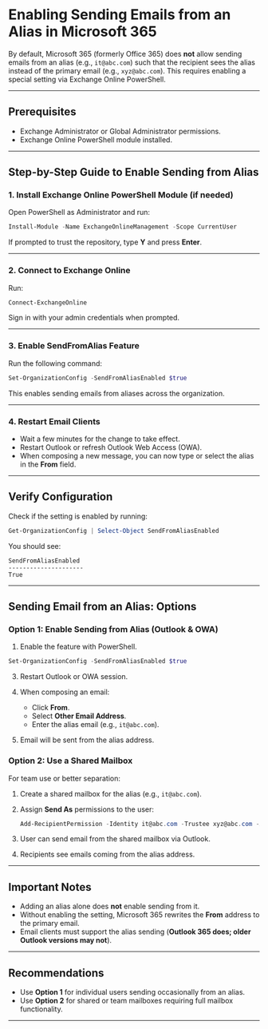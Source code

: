 # Enabling Sending Emails from an Alias in Microsoft 365

By default, Microsoft 365 (formerly Office 365) does **not** allow sending emails from an alias (e.g., `it@abc.com`) such that the recipient sees the alias instead of the primary email (e.g., `xyz@abc.com`). This requires enabling a special setting via Exchange Online PowerShell.

---

## Prerequisites

- Exchange Administrator or Global Administrator permissions.
- Exchange Online PowerShell module installed.

---

## Step-by-Step Guide to Enable Sending from Alias

### 1. Install Exchange Online PowerShell Module (if needed)

Open PowerShell as Administrator and run:

```powershell
Install-Module -Name ExchangeOnlineManagement -Scope CurrentUser
````

If prompted to trust the repository, type **Y** and press **Enter**.

---

### 2. Connect to Exchange Online

Run:

```powershell
Connect-ExchangeOnline
```

Sign in with your admin credentials when prompted.

---

### 3. Enable SendFromAlias Feature

Run the following command:

```powershell
Set-OrganizationConfig -SendFromAliasEnabled $true
```

This enables sending emails from aliases across the organization.

---

### 4. Restart Email Clients

* Wait a few minutes for the change to take effect.
* Restart Outlook or refresh Outlook Web Access (OWA).
* When composing a new message, you can now type or select the alias in the **From** field.

---

## Verify Configuration

Check if the setting is enabled by running:

```powershell
Get-OrganizationConfig | Select-Object SendFromAliasEnabled
```

You should see:

```
SendFromAliasEnabled
---------------------
True
```

---

## Sending Email from an Alias: Options

### Option 1: Enable Sending from Alias (Outlook & OWA)

1. Enable the feature with PowerShell.

```powershell
Set-OrganizationConfig -SendFromAliasEnabled $true
```
   
3. Restart Outlook or OWA session.
4. When composing an email:

   * Click **From**.
   * Select **Other Email Address**.
   * Enter the alias email (e.g., `it@abc.com`).
5. Email will be sent from the alias address.

### Option 2: Use a Shared Mailbox

For team use or better separation:

1. Create a shared mailbox for the alias (e.g., `it@abc.com`).

2. Assign **Send As** permissions to the user:

   ```powershell
   Add-RecipientPermission -Identity it@abc.com -Trustee xyz@abc.com -AccessRights SendAs
   ```

3. User can send email from the shared mailbox via Outlook.

4. Recipients see emails coming from the alias address.

---

## Important Notes

* Adding an alias alone does **not** enable sending from it.
* Without enabling the setting, Microsoft 365 rewrites the **From** address to the primary email.
* Email clients must support the alias sending (**Outlook 365 does; older Outlook versions may not**).

---

## Recommendations

* Use **Option 1** for individual users sending occasionally from an alias.
* Use **Option 2** for shared or team mailboxes requiring full mailbox functionality.

---
